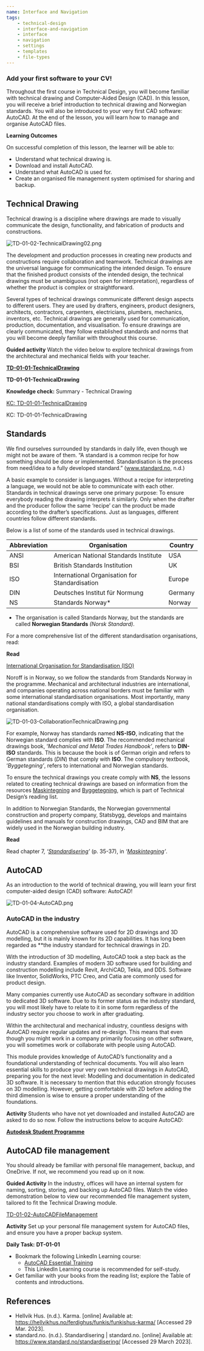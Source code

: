 ```yaml
---
name: Interface and Navigation
tags:
    - technical-design
    - interface-and-navigation
    - interface
    - navigation
    - settings
    - templates
    - file-types
---
```


### Add your first software to your CV!

Throughout the first course in Technical Design, you will become familiar with technical drawing and Computer-Aided Design (CAD). In this lesson, you will receive a brief introduction to technical drawing and Norwegian standards. You will also be introduced to your very first CAD software: AutoCAD. At the end of the lesson, you will learn how to manage and organise AutoCAD files.

<!-- There was an icon here -->
**Learning Outcomes**

On successful completion of this lesson, the learner will be able to:

- Understand what technical drawing is.
- Download and install AutoCAD.
- Understand what AutoCAD is used for.
- Create an organised file management system optimised for sharing and backup.

## Technical Drawing

Technical drawing is a discipline where drawings are made to visually communicate the design, functionality, and fabrication of products and constructions.

![TD-01-02-TechnicalDrawing02.png](https://s3-us-west-2.amazonaws.com/secure.notion-static.com/5ae25c62-d01c-4974-a5d0-6d24499e2e92/TD-01-02-TechnicalDrawing02.png)

The development and production processes in creating new products and constructions require collaboration and teamwork. Technical drawings are the universal language for communicating the intended design. To ensure that the finished product consists of the intended design, the technical drawings must be unambiguous (not open for interpretation), regardless of whether the product is complex or straightforward.

Several types of technical drawings communicate different design aspects to different users. They are used by drafters, engineers, product designers, architects, contractors, carpenters, electricians, plumbers, mechanics, inventors, etc. Technical drawings are generally used for communication, production, documentation, and visualisation. To ensure drawings are clearly communicated, they follow established standards and norms that you will become deeply familiar with throughout this course.

<!-- There was an icon here -->
**Guided activity** 
Watch the video below to explore technical drawings from the architectural and mechanical fields with your teacher.

[****TD-01-01-TechnicalDrawing****](https://vimeo.com/812389606/2ae09879cc)

****TD-01-01-TechnicalDrawing****

**Knowledge check:** Summary - Technical Drawing

[KC: TD-01-01-TechnicalDrawing](https://wordpress-dscy.onrender.com/wp-admin/admin-ajax.php?action=h5p_embed&id=3)

KC: TD-01-01-TechnicalDrawing

## Standards

We find ourselves surrounded by standards in daily life, even though we might not be aware of them. “A standard is a common recipe for how something should be done or implemented. Standardisation is the process from need/idea to a fully developed standard.” (www.standard.no, n.d.) 

A basic example to consider is languages. Without a recipe for interpreting a language, we would not be able to communicate with each other. Standards in technical drawings serve one primary purpose: To ensure everybody reading the drawing interprets it similarly. Only when the drafter and the producer follow the same ‘recipe’ can the product be made according to the drafter’s specifications. Just as languages, different countries follow different standards. 

<!-- There was a table icon here -->
Below is a list of some of the standards used in technical drawings.

| Abbreviation | Organisation | Country |
| --- | --- | --- |
| ANSI | American National Standards Institute | USA |
| BSI | British Standards Institution | UK |
| ISO | International Organisation for Standardisation | Europe |
| DIN | Deutsches Institut für Normung | Germany |
| NS | Standards Norway* | Norway |

- The organisation is called Standards Norway, but the standards are called **Norwegian Standards** *(Norsk Standard)*.

For a more comprehensive list of the different standardisation organisations, read:

<!-- There was a book icon here -->
********Read********

[International Organisation for Standardisation (ISO)](https://en.wikipedia.org/wiki/International_Organization_for_Standardization)

Noroff is in Norway, so we follow the standards from Standards Norway in the programme. Mechanical and architectural industries are international, and companies operating across national borders must be familiar with some international standardisation organisations. Most importantly, many national standardisations comply with ISO, a global standardisation organisation.

![TD-01-03-CollaborationTechnicalDrawing.png](https://s3-us-west-2.amazonaws.com/secure.notion-static.com/e7274af6-b123-4dc3-8b1b-7c61e942447d/TD-01-03-CollaborationTechnicalDrawing.png)

For example, Norway has standards named **NS-ISO**, indicating that the Norwegian standard complies with **ISO**. The recommended mechanical drawings book, ‘*Mechanical and Metal Trades Handbook’*, refers to **DIN-ISO** standards. This is because the book is of German origin and refers to German standards (*DIN*) that comply with **ISO**. The compulsory textbook, ‘*Byggetegning’*, refers to international and Norwegian standards.

To ensure the technical drawings you create comply with **NS**, the lessons related to creating technical drawings are based on information from the resources [Maskintegning](https://www.nb.no/nbsok/nb/a87b334e6516c57437015d6f0a484359?index=6#0) and [Byggetegning](https://www.nb.no/nbsok/nb/69b6e3af337bfe2a3c4cdf96825c8a8d?lang=no#0), which is part of Technical Design’s reading list.

In addition to Norwegian Standards, the Norwegian governmental construction and property company, Statsbygg, develops and maintains guidelines and manuals for construction drawings, CAD and BIM that are widely used in the Norwegian building industry.

<!-- There was a book icon here -->
**Read**

Read chapter 7, *‘[Standardisering](https://www.nb.no/items/a87b334e6516c57437015d6f0a484359?searchText=standardisering&page=35#0)’* (p. 35-37), in *‘[Maskintegning](https://www.nb.no/items/a87b334e6516c57437015d6f0a484359#0)’*.

## AutoCAD

As an introduction to the world of technical drawing, you will learn your first computer-aided design (CAD) software: AutoCAD!

![TD-01-04-AutoCAD.png](https://s3-us-west-2.amazonaws.com/secure.notion-static.com/a830315e-f1ef-423a-9f63-ebbc559af7a7/TD-01-04-AutoCAD.png)

### AutoCAD in the industry

AutoCAD is a comprehensive software used for 2D drawings and 3D modelling, but it is mainly known for its 2D capabilities. It has long been regarded as **the industry standard for technical drawings in 2D.

With the introduction of 3D modelling, AutoCAD took a step back as the industry standard. Examples of modern 3D software used for building and construction modelling include Revit, ArchiCAD, Tekla, and DDS. Software like Inventor, SolidWorks, PTC Creo, and Catia are commonly used for product design.

Many companies currently use AutoCAD as secondary software in addition to dedicated 3D software. Due to its former status as the industry standard, you will most likely have to relate to it in some form regardless of the industry sector you choose to work in after graduating.

Within the architectural and mechanical industry, countless designs with AutoCAD require regular updates and re-design. This means that even though you might work in a company primarily focusing on other software, you will sometimes work or collaborate with people using AutoCAD.

This module provides knowledge of AutoCAD’s functionality and a foundational understanding of technical documents. You will also learn essential skills to produce your very own technical drawings in AutoCAD, preparing you for the next level: Modelling and documentation in dedicated 3D software. It is necessary to mention that this education strongly focuses on 3D modelling. However, getting comfortable with 2D before adding the third dimension is wise to ensure a proper understanding of the foundations.

<!-- There was a basketball icon here -->
**Activity**
Students who have not yet downloaded and installed AutoCAD are asked to do so now. Follow the instructions below to acquire AutoCAD:

**[Autodesk Student Programme](https://lms.noroff.no/mod/page/view.php?id=46413)**

## AutoCAD file management

You should already be familiar with personal file management, backup, and OneDrive. If not, we recommend you read up on it now.

<!-- There was a camera icon here -->
**Guided Activity** 
In the industry, offices will have an internal system for naming, sorting, storing, and backing up AutoCAD files. Watch the video demonstration below to view our recommended file management system, tailored to fit the Technical Drawing module.

[TD-01-02-AutoCADFileManagement](https://vimeo.com/807418599/53ffe97828)

<!-- There was a basketball icon here -->
**Activity** 
Set up your personal file management system for AutoCAD files, and ensure you have a proper backup system.

<!-- There was an apple icon here -->
**Daily Task:** **DT-01-01**

- Bookmark the following LinkedIn Learning course:
    - [AutoCAD Essential Training](https://www.linkedin.com/learning/autocad-2022-essential-training/the-essentials-of-autocad?autoplay=true&u=43268076)
    - This LinkedIn Learning course is recommended for self-study.
- Get familiar with your books from the reading list; explore the Table of contents and introductions.

## References

- Hellvik Hus. (n.d.). Karma. [online] Available at: https://hellvikhus.no/ferdighus/funkis/funkishus-karma/ [Accessed 29 Mar. 2023].
- standard.no. (n.d.). Standardisering | standard.no. [online] Available at: https://www.standard.no/standardisering/ [Accessed 29 March 2023].